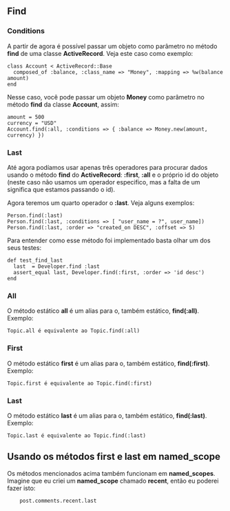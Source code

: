 ## Find

### Conditions

A partir de agora é possível passar um objeto como parâmetro no método **find** de uma classe **ActiveRecord**. Veja este caso como exemplo:

	class Account < ActiveRecord::Base
	  composed_of :balance, :class_name => "Money", :mapping => %w(balance amount)
	end

Nesse caso, você pode passar um objeto **Money** como parâmetro no método **find** da classe **Account**, assim:

	amount = 500
	currency = "USD"
	Account.find(:all, :conditions => { :balance => Money.new(amount, currency) })
	
### Last

Até agora podíamos usar apenas três operadores para procurar dados usando o método **find** do **ActiveRecord**: **:first**, **:all** e o próprio id do objeto (neste caso não usamos um operador especifico, mas a falta de um significa que estamos passando o id).

Agora teremos um quarto operador o **:last**. Veja alguns exemplos:

	Person.find(:last)
	Person.find(:last, :conditions => [ "user_name = ?", user_name])
	Person.find(:last, :order => "created_on DESC", :offset => 5)
	
Para entender como esse método foi implementado basta olhar um dos seus testes:

	def test_find_last
	  last  = Developer.find :last
	  assert_equal last, Developer.find(:first, :order => 'id desc')
	end
	
### All

O método estático **all** é um alias para o, também estático, **find(:all)**. Exemplo:
	
	Topic.all é equivalente ao Topic.find(:all)

### First

O método estático **first** é um alias para o, também estático, **find(:first)**. Exemplo:

	Topic.first é equivalente ao Topic.find(:first)

### Last

O método estático **last** é um alias para o, também estático, **find(:last)**. Exemplo:

	Topic.last é equivalente ao Topic.find(:last)


## Usando os métodos first e last em named\_scope

Os métodos mencionados acima também funcionam em **named\_scopes**. Imagine que eu criei um **named\_scope** chamado **recent**, então eu poderei fazer isto:

		post.comments.recent.last
